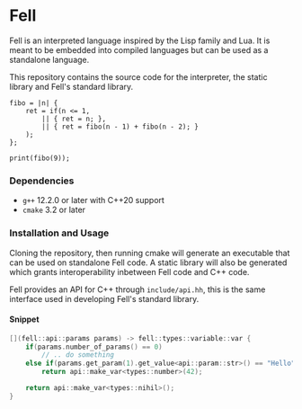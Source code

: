 # Fell
Fell is an interpreted language inspired by the Lisp family and Lua. It is meant to be embedded into compiled languages but can be used as a standalone language.

This repository contains the source code for the interpreter, the static library and Fell's standard library.


```
fibo = |n| {
    ret = if(n <= 1,
        || { ret = n; },
        || { ret = fibo(n - 1) + fibo(n - 2); }
    );
};

print(fibo(9));
```

### Dependencies
* `g++` 12.2.0 or later with C++20 support
* `cmake` 3.2 or later

### Installation and Usage
Cloning the repository, then running cmake will generate an executable that can be used on standalone Fell code. A static library will also be generated which grants interoperability inbetween Fell code and C++ code.

Fell provides an API for C++ through `include/api.hh`, this is the same interface used in developing Fell's standard library.

#### Snippet
```c++
[](fell::api::params params) -> fell::types::variable::var {
    if(params.number_of_params() == 0)
        // .. do something
    else if(params.get_param(1).get_value<api::param::str>() == "Hello")
        return api::make_var<types::number>(42);

    return api::make_var<types::nihil>();
}
```
